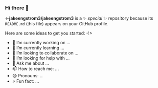 ### Hi there 👋


<-**jakeengstrom3/jakeengstrom3** is a ✨ _special_ ✨ repository because its `README.md` (this file) appears on your GitHub profile.

Here are some ideas to get you started:
-!>
- 🔭 I’m currently working on ...
- 🌱 I’m currently learning ...
- 👯 I’m looking to collaborate on ...
- 🤔 I’m looking for help with ...
- 💬 Ask me about ...
- 📫 How to reach me: ... 
- 😄 Pronouns: ...
- ⚡ Fun fact: ...

